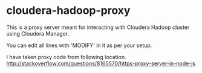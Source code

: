 # cloudera-hadoop-proxy

This is a proxy server meant for interacting with Cloudera Hadoop cluster using Cloudera Manager.

You can edit all lines with 'MODIFY' in it as per your setup.

I have taken proxy code from following location.
http://stackoverflow.com/questions/8165570/https-proxy-server-in-node-js
